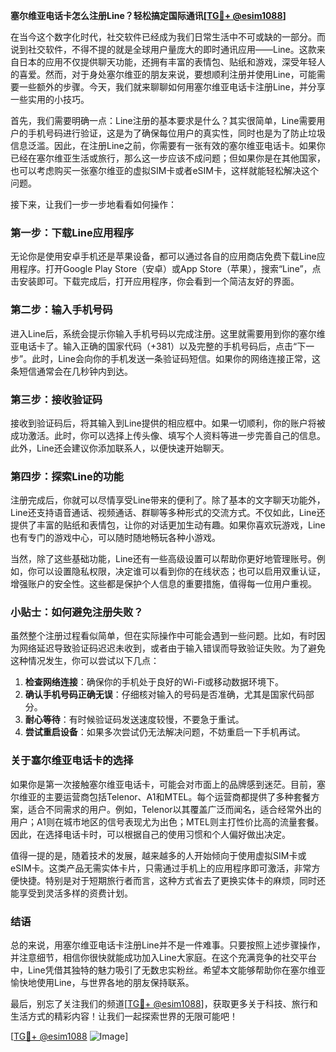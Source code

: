 **塞尔维亚电话卡怎么注册Line？轻松搞定国际通讯[[TG💪+ @esim1088](https://t.me/s/esim1088)]**

在当今这个数字化时代，社交软件已经成为我们日常生活中不可或缺的一部分。而说到社交软件，不得不提的就是全球用户量庞大的即时通讯应用——Line。这款来自日本的应用不仅提供聊天功能，还拥有丰富的表情包、贴纸和游戏，深受年轻人的喜爱。然而，对于身处塞尔维亚的朋友来说，要想顺利注册并使用Line，可能需要一些额外的步骤。今天，我们就来聊聊如何用塞尔维亚电话卡注册Line，并分享一些实用的小技巧。

首先，我们需要明确一点：Line注册的基本要求是什么？其实很简单，Line需要用户的手机号码进行验证，这是为了确保每位用户的真实性，同时也是为了防止垃圾信息泛滥。因此，在注册Line之前，你需要有一张有效的塞尔维亚电话卡。如果你已经在塞尔维亚生活或旅行，那么这一步应该不成问题；但如果你是在其他国家，也可以考虑购买一张塞尔维亚的虚拟SIM卡或者eSIM卡，这样就能轻松解决这个问题。

接下来，让我们一步一步地看看如何操作：

### 第一步：下载Line应用程序

无论你是使用安卓手机还是苹果设备，都可以通过各自的应用商店免费下载Line应用程序。打开Google Play Store（安卓）或App Store（苹果），搜索“Line”，点击安装即可。下载完成后，打开应用程序，你会看到一个简洁友好的界面。

### 第二步：输入手机号码

进入Line后，系统会提示你输入手机号码以完成注册。这里就需要用到你的塞尔维亚电话卡了。输入正确的国家代码（+381）以及完整的手机号码后，点击“下一步”。此时，Line会向你的手机发送一条验证码短信。如果你的网络连接正常，这条短信通常会在几秒钟内到达。

### 第三步：接收验证码

接收到验证码后，将其输入到Line提供的相应框中。如果一切顺利，你的账户将被成功激活。此时，你可以选择上传头像、填写个人资料等进一步完善自己的信息。此外，Line还会建议你添加联系人，以便快速开始聊天。

### 第四步：探索Line的功能

注册完成后，你就可以尽情享受Line带来的便利了。除了基本的文字聊天功能外，Line还支持语音通话、视频通话、群聊等多种形式的交流方式。不仅如此，Line还提供了丰富的贴纸和表情包，让你的对话更加生动有趣。如果你喜欢玩游戏，Line也有专门的游戏中心，可以随时随地畅玩各种小游戏。

当然，除了这些基础功能，Line还有一些高级设置可以帮助你更好地管理账号。例如，你可以设置隐私权限，决定谁可以看到你的在线状态；也可以启用双重认证，增强账户的安全性。这些都是保护个人信息的重要措施，值得每一位用户重视。

### 小贴士：如何避免注册失败？

虽然整个注册过程看似简单，但在实际操作中可能会遇到一些问题。比如，有时因为网络延迟导致验证码迟迟未收到，或者由于输入错误而导致验证失败。为了避免这种情况发生，你可以尝试以下几点：

1. **检查网络连接**：确保你的手机处于良好的Wi-Fi或移动数据环境下。
2. **确认手机号码正确无误**：仔细核对输入的号码是否准确，尤其是国家代码部分。
3. **耐心等待**：有时候验证码发送速度较慢，不要急于重试。
4. **尝试重启设备**：如果多次尝试仍无法解决问题，不妨重启一下手机再试。

### 关于塞尔维亚电话卡的选择

如果你是第一次接触塞尔维亚电话卡，可能会对市面上的品牌感到迷茫。目前，塞尔维亚的主要运营商包括Telenor、A1和MTEL。每个运营商都提供了多种套餐方案，适合不同需求的用户。例如，Telenor以其覆盖广泛而闻名，适合经常外出的用户；A1则在城市地区的信号表现尤为出色；MTEL则主打性价比高的流量套餐。因此，在选择电话卡时，可以根据自己的使用习惯和个人偏好做出决定。

值得一提的是，随着技术的发展，越来越多的人开始倾向于使用虚拟SIM卡或eSIM卡。这类产品无需实体卡片，只需通过手机上的应用程序即可激活，非常方便快捷。特别是对于短期旅行者而言，这种方式省去了更换实体卡的麻烦，同时还能享受到灵活多样的资费计划。

### 结语

总的来说，用塞尔维亚电话卡注册Line并不是一件难事。只要按照上述步骤操作，并注意细节，相信你很快就能成功加入Line大家庭。在这个充满竞争的社交平台中，Line凭借其独特的魅力吸引了无数忠实粉丝。希望本文能够帮助你在塞尔维亚愉快地使用Line，与世界各地的朋友保持联系。

最后，别忘了关注我们的频道[[TG💪+ @esim1088](https://t.me/s/esim1088)]，获取更多关于科技、旅行和生活方式的精彩内容！让我们一起探索世界的无限可能吧！

[[TG💪+ @esim1088](https://t.me/s/esim1088) ![Image](https://i.postimg.cc/4NQfJmqS/Snipaste-2025-05-13-00-14-12.png)]